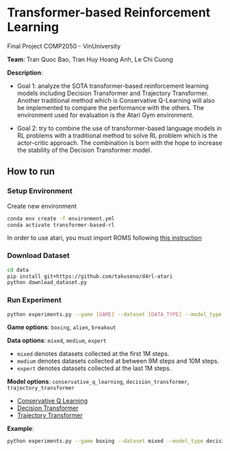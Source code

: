 # Transformer-based Reinforcement Learning

Final Project COMP2050 - VinUniversity

**Team**: Tran Quoc Bao, Tran Huy Hoang Anh, Le Chi Cuong

**Description**: 

- Goal 1: analyze the SOTA transformer-based reinforcement learning models including Decision Transformer and Trajectory Transformer. Another traditional method which is Conservative Q-Learning will also be implemented to compare the performance with the others. The environment used for evaluation is the Atari Gym environment.

- Goal 2: try to combine the use of transformer-based language models in RL problems with a traditional method to solve RL problem which is the actor-critic approach. The combination is born with the hope to increase the stability of the Decision Transformer model.

## How to run

### Setup Environment

Create new environment
```bash
conda env create -f environment.yml
conda activate transformer-based-rl
```
In order to use atari, you must import ROMS following [this instruction](https://github.com/openai/atari-py#roms)

### Download Dataset
```bash
cd data
pip install git+https://github.com/takuseno/d4rl-atari
python download_dataset.py
```

### Run Experiment
```bash
python experiments.py --game [GAME] --dataset [DATA_TYPE] --model_type [MODEL]
```

**Game options**: `boxing`, `alien`, `breakout`

**Data options**: `mixed`, `medium`, `expert`

- `mixed` denotes datasets collected at the first 1M steps.
- `medium` denotes datasets collected at between 9M steps and 10M steps.
- `expert` denotes datasets collected at the last 1M steps.


**Model options**: `conservative_q_learning`, `decision_transformer`, `trajectory_transformer` 

- [Conservative Q Learning](conservative-q-learning/README.md)
- [Decision Transformer](decision-transformer/README.md)
- [Trajectory Transformer](trajectory-transformer/README.md)

**Example**:
```bash
python experiments.py --game boxing --dataset mixed --model_type decision_transformer
```